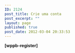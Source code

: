 ```yaml
---
ID: 2124
post_title: Crie uma conta
post_excerpt: ""
layout: page
published: true
post_date: 2012-03-04 20:33:53
---
```

<strong>[wppb-register]</strong>